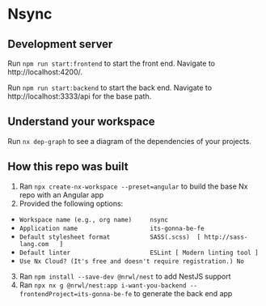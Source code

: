 # Nsync

## Development server

Run `npm run start:frontend` to start the front end. Navigate to http://localhost:4200/.

Run `npm run start:backend` to start the back end. Navigate to http://localhost:3333/api for the base path. 

## Understand your workspace

Run `nx dep-graph` to see a diagram of the dependencies of your projects.

## How this repo was built

1. Ran `npx create-nx-workspace --preset=angular` to build the base Nx repo with an Angular app
2. Provided the following options: 
- `Workspace name (e.g., org name)     nsync`
- `Application name                    its-gonna-be-fe`
- `Default stylesheet format           SASS(.scss)  [ http://sass-lang.com   ]`
- `Default linter                      ESLint [ Modern linting tool ]`
- `Use Nx Cloud? (It's free and doesn't require registration.) No`
3. Ran `npm install --save-dev @nrwl/nest` to add NestJS support
4. Ran `npx nx g @nrwl/nest:app i-want-you-backend --frontendProject=its-gonna-be-fe` to generate the back end app
